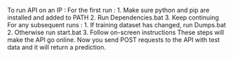 To run API on an IP :
	For the first run :
		1. Make sure python and pip are installed and added to PATH
		2. Run Dependencies.bat
		3. Keep continuing
	For any subsequent runs :
		1. If training dataset has changed, run Dumps.bat
		2. Otherwise run start.bat
		3. Follow on-screen instructions
	These steps will make the API go online. Now you send POST requests to the API with test data and it will return a prediction.

